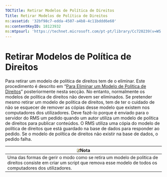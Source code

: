 ```yaml
---
TOCTitle: Retirar Modelos de Política de Direitos
Title: Retirar Modelos de Política de Direitos
ms:assetid: '32bf98c7-edda-4507-a4b8-4c11bddd6e60'
ms:contentKeyID: 18123932
ms:mtpsurl: 'https://technet.microsoft.com/pt-pt/library/Cc720239(v=WS.10)'
---
```


Retirar Modelos de Política de Direitos
=======================================

Para retirar um modelo de política de direitos tem de o eliminar. Este procedimento é descrito em “[Para Eliminar um Modelo de Política de Direitos](https://technet.microsoft.com/9c9a1496-cf55-4c65-a4c6-9fe245edce00)” posteriormente nesta secção. No entanto, normalmente os modelos de política de direitos não devem ser eliminados. Se pretender mesmo retirar um modelo de política de direitos, tem de ter o cuidado de não se esquecer de remover as cópias desse modelo que existem nos computadores dos utilizadores. Deve fazê-lo porque é enviado para o servidor do RMS um pedido quando um autor utiliza um modelo de política de direitos para publicar conteúdos. O RMS utiliza uma cópia do modelo de política de direitos que está guardado na base de dados para responder ao pedido. Se o modelo de política de direitos não existir na base de dados, o pedido falha.

| ![](images/Cc720239.note(WS.10).gif)Nota                                                                                                         |
|-------------------------------------------------------------------------------------------------------------------------------------------------------------------------------|
| Uma das formas de gerir o modo como se retira um modelo de política de direitos consiste em criar um script que remova esse modelo de todos os computadores dos utilizadores. |

